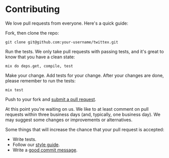 # Contributing

We love pull requests from everyone. Here's a quick guide:

Fork, then clone the repo:

    git clone git@github.com:your-username/twittex.git

Run the tests. We only take pull requests with passing tests, and it's great to know that you have a clean state:

    mix do deps.get, compile, test

Make your change. Add tests for your change. After your changes are done, please remember to run the tests:

    mix test

Push to your fork and [submit a pull request][pr].

[pr]: https://github.com/almightycouch/twittex/compare/

At this point you're waiting on us. We like to at least comment on pull requests
within three business days (and, typically, one business day). We may suggest
some changes or improvements or alternatives.

Some things that will increase the chance that your pull request is accepted:

* Write tests.
* Follow our [style guide][style].
* Write a [good commit message][commit].

[style]: http://elixir.community/styleguide
[commit]: https://github.com/erlang/otp/wiki/Writing-good-commit-messages
